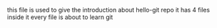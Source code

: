 this file is used to give the introduction about hello-git repo
it has 4 files inside it
every file is about to learn git
